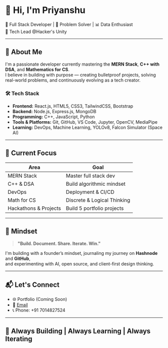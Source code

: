 # 👋 Hi, I'm Priyanshu

🚀 Full Stack Developer | 🧠 Problem Solver | 📊 Data Enthusiast  
🎯 Tech Lead @Hacker's Unity

---

## 🧩 About Me

I'm a passionate developer currently mastering the **MERN Stack**, **C++ with DSA**, and **Mathematics for CS**.  
I believe in building with purpose — creating bulletproof projects, solving real-world problems, and continuously evolving as a tech creator.

### 🛠️ Tech Stack
- **Frontend:** React.js, HTML5, CSS3, TailwindCSS, Bootstrap
- **Backend:** Node.js, Express.js, MongoDB
- **Programming:** C++, JavaScript, Python
- **Tools & Platforms:** Git, GitHub, VS Code, Jupyter, OpenCV, MediaPipe
- **Learning:** DevOps, Machine Learning, YOLOv8, Falcon Simulator (Space AI)

---

## 🚧 Current Focus

| Area                  | Goal                         |
|-----------------------|------------------------------|
| MERN Stack            | Master full stack dev        |
| C++ & DSA             | Build algorithmic mindset    |
| DevOps                | Deployment & CI/CD           |
| Math for CS           | Discrete & Logical Thinking  |
| Hackathons & Projects | Build 5 portfolio projects   |

---

## 🧠 Mindset

> **"Build. Document. Share. Iterate. Win."**

I'm building with a founder’s mindset, journaling my journey on **Hashnode** and **GitHub**,  
and experimenting with AI, open source, and client-first design thinking.

---

## 📬 Let's Connect

- 🌐 Portfolio (Coming Soon)  
- 📧 [Email](mailto:thatcoldcoffee17100@gmail.com)  
- 📞 Phone: +91 7014827524
  
---

## 🌌 Always Building | Always Learning | Always Iterating
